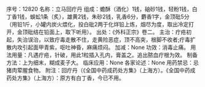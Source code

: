 序号：12820
名称：立马回疔丹
组成：蟾酥（酒化）1钱，硇砂1钱，轻粉1钱，白丁香1钱，蜈蚣1条（炙），雄黄2钱，朱砂2钱，乳香6分，麝香1字，金顶砒5分（用铅1斤，小罐内炭火煨化，投白砒2两于化烊铅上炼，烟尽为度，取出冷定打开，金顶砒结在铅面上，取下听用）。
出处：《外科正宗》卷二。
主治：疔疮初起，失治误治，以致疔毒走散不住，走黄险恶症，顶不高突，根脚不收者;疔毒扩散内攻引起面甲青紫，呕吐神昏，麻痛烦闷。
加减：None
功效：消毒止痛。
用法用量：凡遇疔疮，针破，用此1粒插入孔内，膏盖之。追出脓血疔根为效。
制备方法：上为细末，糊成麦子大。
临床应用：None
各家论述：None
用药禁忌：忌猪肉荤腥食物。
附注：回疔丹（《全国中药成药处方集》（上海方）。《全国中药成药处方集》（上海方）：原方有白丁香，今已不用。
